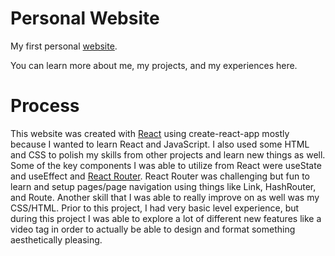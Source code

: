 # Personal Website
My first personal <a href="https://harrisbchong.github.io/Website/#/">website</a>.

You can learn more about me, my projects, and my experiences here.

# Process
This website was created with <a href="https://reactjs.org/">React</a> using create-react-app mostly because I wanted to learn React and JavaScript. I also used some HTML and CSS to polish my skills from other projects and learn new things as well. Some of the key components I was able to utilize from React were useState and useEffect and <a href ="https://reactrouter.com/">React Router</a>. React Router was challenging but fun to learn and setup pages/page navigation using things like Link, HashRouter, and Route. Another skill that I was able to really improve on as well was my CSS/HTML. Prior to this project, I had very basic level experience, but during this project I was able to explore a lot of different new features like a video tag in order to actually be able to design and format something aesthetically pleasing.
